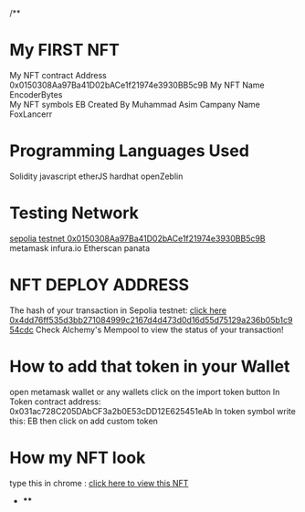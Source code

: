 /\*\*

# My FIRST NFT

My NFT contract Address 0x0150308Aa97Ba41D02bACe1f21974e3930BB5c9B
My NFT Name EncoderBytes  
My NFT symbols EB
Created By Muhammad Asim
Campany Name FoxLancerr

# Programming Languages Used

Solidity
javascript
etherJS
hardhat
openZeblin

# Testing Network

[sepolia testnet 0x0150308Aa97Ba41D02bACe1f21974e3930BB5c9B](https://sepolia.etherscan.io/address/0x0150308Aa97Ba41D02bACe1f21974e3930BB5c9B)
metamask
infura.io
Etherscan
panata

# NFT DEPLOY ADDRESS

The hash of your transaction in Sepolia testnet: [click here 0x4dd76ff535d3bb271084999c2167d4d473d0d16d55d75129a236b05b1c954cdc](https://sepolia.etherscan.io/tx/0x4dd76ff535d3bb271084999c2167d4d473d0d16d55d75129a236b05b1c954cdc)
Check Alchemy's Mempool to view the status of your transaction!

# How to add that token in your Wallet

open metamask wallet or any wallets
click on the import token button
In Token contract address: 0x031ac728C205DAbCF3a2b0E53cDD12E625451eAb
In token symbol write this: EB
then click on add custom token

# How my NFT look

type this in chrome :
[click here to view this NFT]([https://gateway.pinata.cloud/ipfs/QmX5nV8XyDTkDLJ8uWkraVh9nR6tno8VhouPX2NV1LvtFi?_gl=1*10bb72z*_ga*MTEwNjUwNjExMC4xNjkzOTA5OTUx*_ga_5RMPXG14TE*MTY5MzkwOTk1MC4xLjEuMTY5MzkxMTA3MS42MC4wLjA.](https://testnets.opensea.io/assets/sepolia/0x0585b0f72e8996728fedd53f4ea8ee76de24bc59/2))
- ******************************************\*\******************************************* 



